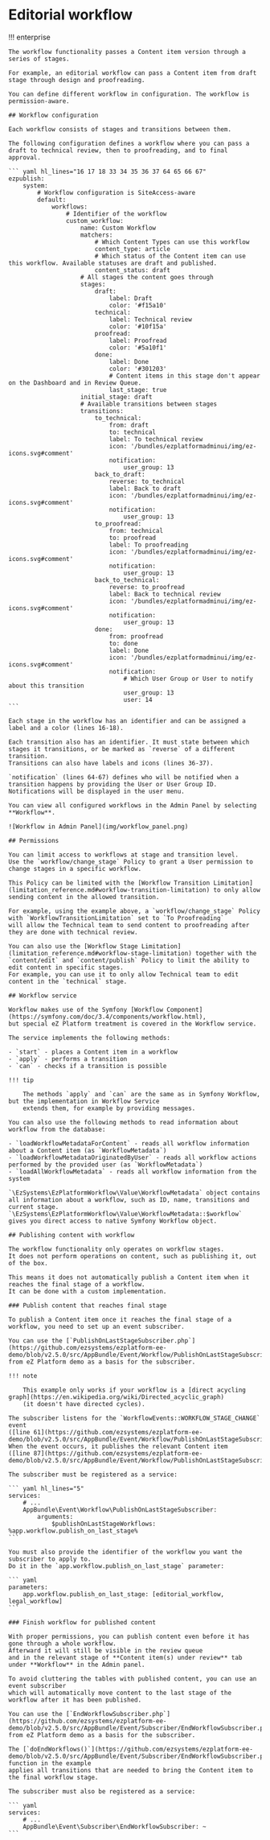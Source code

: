 # Editorial workflow

!!! enterprise

    The workflow functionality passes a Content item version through a series of stages.

    For example, an editorial workflow can pass a Content item from draft stage through design and proofreading.

    You can define different workflow in configuration. The workflow is permission-aware.

    ## Workflow configuration

    Each workflow consists of stages and transitions between them.

    The following configuration defines a workflow where you can pass a draft to technical review, then to proofreading, and to final approval.

    ``` yaml hl_lines="16 17 18 33 34 35 36 37 64 65 66 67"
    ezpublish:
        system:
            # Workflow configuration is SiteAccess-aware
            default:
                workflows:
                    # Identifier of the workflow
                    custom_workflow:
                        name: Custom Workflow
                        matchers:
                            # Which Content Types can use this workflow
                            content_type: article
                            # Which status of the Content item can use this workflow. Available statuses are draft and published.
                            content_status: draft
                        # All stages the content goes through
                        stages:
                            draft:
                                label: Draft
                                color: '#f15a10'
                            technical:
                                label: Technical review
                                color: '#10f15a'
                            proofread:
                                label: Proofread
                                color: '#5a10f1'
                            done:
                                label: Done
                                color: '#301203'
                                # Content items in this stage don't appear on the Dashboard and in Review Queue.
                                last_stage: true
                        initial_stage: draft
                        # Available transitions between stages
                        transitions:
                            to_technical:
                                from: draft
                                to: technical
                                label: To technical review
                                icon: '/bundles/ezplatformadminui/img/ez-icons.svg#comment'
                                notification:
                                    user_group: 13
                            back_to_draft:
                                reverse: to_technical
                                label: Back to draft
                                icon: '/bundles/ezplatformadminui/img/ez-icons.svg#comment'
                                notification:
                                    user_group: 13
                            to_proofread:
                                from: technical
                                to: proofread
                                label: To proofreading
                                icon: '/bundles/ezplatformadminui/img/ez-icons.svg#comment'
                                notification:
                                    user_group: 13
                            back_to_technical:
                                reverse: to_proofread
                                label: Back to technical review
                                icon: '/bundles/ezplatformadminui/img/ez-icons.svg#comment'
                                notification:
                                    user_group: 13
                            done:
                                from: proofread
                                to: done
                                label: Done
                                icon: '/bundles/ezplatformadminui/img/ez-icons.svg#comment'
                                notification:
                                    # Which User Group or User to notify about this transition
                                    user_group: 13
                                    user: 14
    ```

    Each stage in the workflow has an identifier and can be assigned a label and a color (lines 16-18).

    Each transition also has an identifier. It must state between which stages it transitions, or be marked as `reverse` of a different transition.
    Transitions can also have labels and icons (lines 36-37).

    `notification` (lines 64-67) defines who will be notified when a transition happens by providing the User or User Group ID.
    Notifications will be displayed in the user menu.

    You can view all configured workflows in the Admin Panel by selecting **Workflow**.

    ![Workflow in Admin Panel](img/workflow_panel.png)

    ## Permissions

    You can limit access to workflows at stage and transition level.
    Use the `workflow/change_stage` Policy to grant a User permission to change stages in a specific workflow.

    This Policy can be limited with the [Workflow Transition Limitation](limitation_reference.md#workflow-transition-limitation) to only allow sending content in the allowed transition.

    For example, using the example above, a `workflow/change_stage` Policy with `WorkflowTransitionLimitation` set to `To Proofreading`
    will allow the Technical team to send content to proofreading after they are done with technical review.

    You can also use the [Workflow Stage Limitation](limitation_reference.md#workflow-stage-limitation) together with the `content/edit` and `content/publish` Policy to limit the ability to edit content in specific stages.
    For example, you can use it to only allow Technical team to edit content in the `technical` stage.

    ## Workflow service

    Workflow makes use of the Symfony [Workflow Component](https://symfony.com/doc/3.4/components/workflow.html),
    but special eZ Platform treatment is covered in the Workflow service.

    The service implements the following methods:

    - `start` - places a Content item in a workflow
    - `apply` - performs a transition
    - `can` - checks if a transition is possible

    !!! tip

        The methods `apply` and `can` are the same as in Symfony Workflow, but the implementation in Workflow Service
        extends them, for example by providing messages.

    You can also use the following methods to read information about workflow from the database:

    - `loadWorkflowMetadataForContent` - reads all workflow information about a Content item (as `WorkflowMetadata`)
    - `loadWorkflowMetadataOriginatedByUser` - reads all workflow actions performed by the provided user (as `WorkflowMetadata`)
    - `loadAllWorkflowMetadata` - reads all workflow information from the system

    `\EzSystems\EzPlatformWorkflow\Value\WorkflowMetadata` object contains all information about a workflow, such as ID, name, transitions and current stage.
    `\EzSystems\EzPlatformWorkflow\Value\WorkflowMetadata::$workflow` gives you direct access to native Symfony Workflow object.

    ## Publishing content with workflow

    The workflow functionality only operates on workflow stages.
    It does not perform operations on content, such as publishing it, out of the box.

    This means it does not automatically publish a Content item when it reaches the final stage of a workflow.
    It can be done with a custom implementation.

    ### Publish content that reaches final stage

    To publish a Content item once it reaches the final stage of a workflow, you need to set up an event subscriber.

    You can use the [`PublishOnLastStageSubscriber.php`](https://github.com/ezsystems/ezplatform-ee-demo/blob/v2.5.0/src/AppBundle/Event/Workflow/PublishOnLastStageSubscriber.php) from eZ Platform demo as a basis for the subscriber.

    !!! note

        This example only works if your workflow is a [direct acycling graph](https://en.wikipedia.org/wiki/Directed_acyclic_graph)
        (it doesn't have directed cycles).

    The subscriber listens for the `WorkflowEvents::WORKFLOW_STAGE_CHANGE` event
    ([line 61](https://github.com/ezsystems/ezplatform-ee-demo/blob/v2.5.0/src/AppBundle/Event/Workflow/PublishOnLastStageSubscriber.php#L61)).
    When the event occurs, it publishes the relevant Content item
    ([line 87](https://github.com/ezsystems/ezplatform-ee-demo/blob/v2.5.0/src/AppBundle/Event/Workflow/PublishOnLastStageSubscriber.php#L87)).

    The subscriber must be registered as a service:

    ``` yaml hl_lines="5"
    services:
        # ...
        AppBundle\Event\Workflow\PublishOnLastStageSubscriber:
            arguments:
                $publishOnLastStageWorkflows: %app.workflow.publish_on_last_stage%
    ```

    You must also provide the identifier of the workflow you want the subscriber to apply to.
    Do it in the `app.workflow.publish_on_last_stage` parameter:

    ``` yaml
    parameters:
        app.workflow.publish_on_last_stage: [editorial_workflow, legal_workflow]
    ```

    ### Finish workflow for published content

    With proper permissions, you can publish content even before it has gone through a whole workflow.
    Afterward it will still be visible in the review queue
    and in the relevant stage of **Content item(s) under review** tab under **Workflow** in the Admin panel.

    To avoid cluttering the tables with published content, you can use an event subscriber
    which will automatically move content to the last stage of the workflow after it has been published.

    You can use the [`EndWorkflowSubscriber.php`](https://github.com/ezsystems/ezplatform-ee-demo/blob/v2.5.0/src/AppBundle/Event/Subscriber/EndWorkflowSubscriber.php) from eZ Platform demo as a basis for the subscriber.

    The [`doEndWorkflows()`](https://github.com/ezsystems/ezplatform-ee-demo/blob/v2.5.0/src/AppBundle/Event/Subscriber/EndWorkflowSubscriber.php#L105) function in the example
    applies all transitions that are needed to bring the Content item to the final workflow stage.

    The subscriber must also be registered as a service:

    ``` yaml
    services:
        # ...
        AppBundle\Event\Subscriber\EndWorkflowSubscriber: ~
    ```
